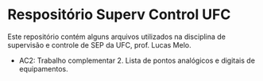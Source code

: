 # Respositório Superv Control UFC

Este repositório contém alguns arquivos utilizados na disciplina de supervisão e controle de SEP da UFC, prof. Lucas Melo.

- AC2: Trabalho complementar 2. Lista de pontos analógicos e digitais de equipamentos.

